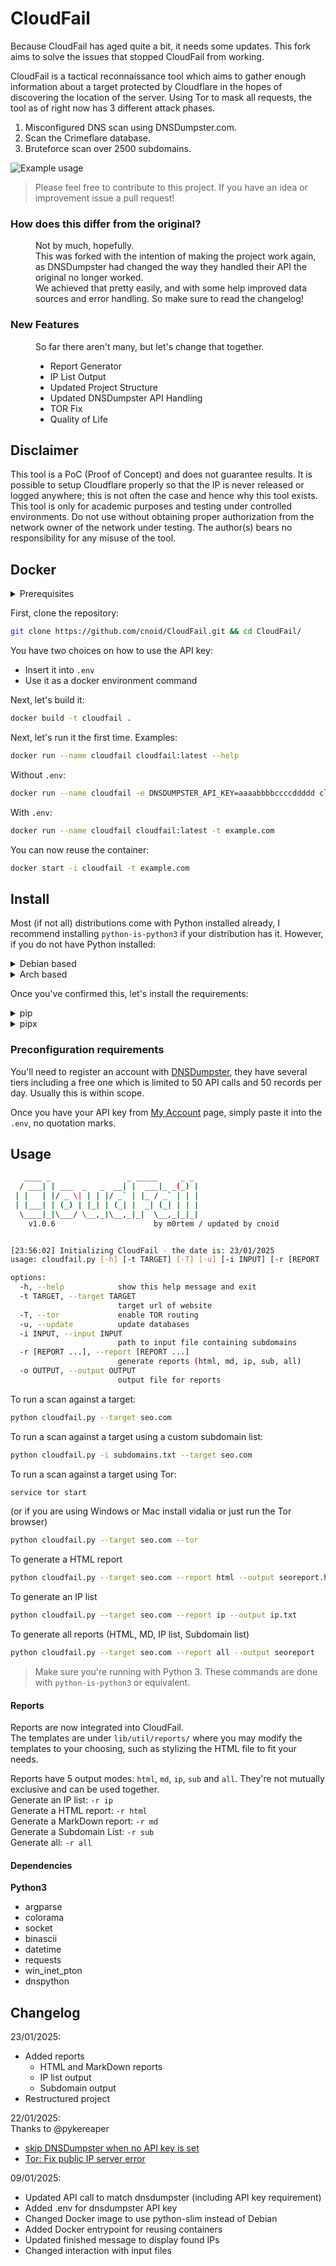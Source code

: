 # CloudFail
Because CloudFail has aged quite a bit, it needs some updates. This fork aims to solve the issues that stopped CloudFail from working.

CloudFail is a tactical reconnaissance tool which aims to gather enough information about a target protected by Cloudflare in the hopes of discovering the location of the server. Using Tor to mask all requests, the tool as of right now has 3 different attack phases.

1. Misconfigured DNS scan using DNSDumpster.com.
2. Scan the Crimeflare database.
3. Bruteforce scan over 2500 subdomains.

![Example usage](http://puu.sh/pq7vH/62d56aa41f.png "Example usage")

> Please feel free to contribute to this project. If you have an idea or improvement issue a pull request!

<dl>
    <h3>How does this differ from the original?</h3>
        <dd>
            Not by much, hopefully.<br />
            This was forked with the intention of making the project work again, as DNSDumpster had changed the way they handled their API the original no longer worked.<br />
            We achieved that pretty easily, and with some help improved data sources and error handling. So make sure to read the changelog!
        </dd>
    <h3>New Features</h3>
        <dd>
            So far there aren't many, but let's change that together.
            <ul>
                <li>Report Generator</li>
                <li>IP List Output</li>
                <li>Updated Project Structure</li>
                <li>Updated DNSDumpster API Handling</li>
                <li>TOR Fix</li>
                <li>Quality of Life</li>
            </ul>
        </dd>
</dl>

## Disclaimer
This tool is a PoC (Proof of Concept) and does not guarantee results.  It is possible to setup Cloudflare properly so that the IP is never released or logged anywhere; this is not often the case and hence why this tool exists.
This tool is only for academic purposes and testing  under controlled environments. Do not use without obtaining proper authorization
from the network owner of the network under testing.
The author(s) bears no responsibility for any misuse of the tool.

## Docker

<details><summary>Prerequisites</summary>
  
You'll need to register an account with [DNSDumpster](https://dnsdumpster.com/), they have several tiers including a free one which is limited to 50 API calls and 50 records per day. Usually this is within scope.


We'll need the API key from the [My Account](https://dnsdumpster.com/my-account/) page for our environment, so keep it safe.

</details>

First, clone the repository:

```sh
git clone https://github.com/cnoid/CloudFail.git && cd CloudFail/
```

You have two choices on how to use the API key:
- Insert it into `.env`
- Use it as a docker environment command

Next, let's build it:

```sh
docker build -t cloudfail .
```

Next, let's run it the first time. Examples:

```sh
docker run --name cloudfail cloudfail:latest --help
```
Without `.env`:

```sh
docker run --name cloudfail -e DNSDUMPSTER_API_KEY=aaaabbbbccccddddd cloudfail:latest -t example.com
```

With `.env`:

```sh
docker run --name cloudfail cloudfail:latest -t example.com
```

You can now reuse the container:

```sh
docker start -i cloudfail -t example.com
```

## Install
Most (if not all) distributions come with Python installed already, I recommend installing `python-is-python3` if your distribution has it. However, if you do not have Python installed:

<details><summary>Debian based</summary>
First we need to install pip3 for python3 dependencies:

```sh
sudo apt-get install python3-pip
```

If pip install fails, try installing `python3-setuptools`

```sh
sudo apt-get install python3-setuptools
```

Recommendation: Install `python-is-python3`

```sh
sudo apt-get install python-is-python3
```

</details>

<details><summary>Arch based</summary>
Arch should come with this installed by default, however, this installs both python3 and pip:

```sh
sudo pacman -Sy python-pip
```

If the pip install fails, make sure you have `python-setuptools`:

```sh
sudo pacman -Sy python-setuptools
```

In Arch, `python` is `python3` by default.

</details>

Once you've confirmed this, let's install the requirements:

<details><summary>pip</summary>
First, set up a virtual environment:

```sh
python -m venv venv/
```

Then source it:

```sh
source venv/bin/activate
```

Now we can install our requirements:

```sh
pip install -r requirements.txt
```

</details>

<details><summary>pipx</summary>

```sh
pipx install -r requirements.txt
```

</details>

### Preconfiguration requirements
You'll need to register an account with [DNSDumpster](https://dnsdumpster.com/), they have several tiers including a free one which is limited to 50 API calls and 50 records per day. Usually this is within scope.


Once you have your API key from [My Account](https://dnsdumpster.com/my-account/) page, simply paste it into the `.env`, no quotation marks.

## Usage
```sh
   ____ _                 _ _____     _ _
  / ___| | ___  _   _  __| |  ___|_ _(_) |
 | |   | |/ _ \| | | |/ _` | |_ / _` | | |
 | |___| | (_) | |_| | (_| |  _| (_| | | |
  \____|_|\___/ \__,_|\__,_|_|  \__,_|_|_|
    v1.0.6                      by m0rtem / updated by cnoid


[23:56:02] Initializing CloudFail - the date is: 23/01/2025  
usage: cloudfail.py [-h] [-t TARGET] [-T] [-u] [-i INPUT] [-r [REPORT ...]] [-o OUTPUT]

options:
  -h, --help            show this help message and exit
  -t TARGET, --target TARGET
                        target url of website
  -T, --tor             enable TOR routing
  -u, --update          update databases
  -i INPUT, --input INPUT
                        path to input file containing subdomains
  -r [REPORT ...], --report [REPORT ...]
                        generate reports (html, md, ip, sub, all)
  -o OUTPUT, --output OUTPUT
                        output file for reports
```

To run a scan against a target:

```sh
python cloudfail.py --target seo.com
```

To run a scan against a target using a custom subdomain list:

```sh
python cloudfail.py -i subdomains.txt --target seo.com
```

To run a scan against a target using Tor:

```sh
service tor start
```

(or if you are using Windows or Mac install vidalia or just run the Tor browser)

```sh
python cloudfail.py --target seo.com --tor
```

To generate a HTML report

```sh
python cloudfail.py --target seo.com --report html --output seoreport.html
```

To generate an IP list

```sh
python cloudfail.py --target seo.com --report ip --output ip.txt
```

To generate all reports (HTML, MD, IP list, Subdomain list)

```sh
python cloudfail.py --target seo.com --report all --output seoreport
```

> Make sure you're running with Python 3. These commands are done with `python-is-python3` or equivalent.

#### Reports
Reports are now integrated into CloudFail.\
The templates are under `lib/util/reports/` where you may modify the templates to your choosing, such as stylizing the HTML file to fit your needs.

Reports have 5 output modes: `html`, `md`, `ip`, `sub` and `all`. They're not mutually exclusive and can be used together.\
Generate an IP list: `-r ip`<br />
Generate a HTML report: `-r html`<br />
Generate a MarkDown report: `-r md`<br />
Generate a Subdomain List: `-r sub`<br />
Generate all: `-r all`


#### Dependencies
**Python3**
* argparse
* colorama
* socket
* binascii
* datetime
* requests
* win_inet_pton
* dnspython

## Changelog

23/01/2025:

- Added reports
    - HTML and MarkDown reports
    - IP list output
    - Subdomain output
- Restructured project

22/01/2025:\
Thanks to @pykereaper

- [skip DNSDumpster when no API key is set](https://github.com/0xnoid/CloudFail/pull/1)
- [Tor: Fix public IP server error](https://github.com/0xnoid/CloudFail/pull/2)

09/01/2025:

- Updated API call to match dnsdumpster (including API key requirement)
- Added .env for dnsdumpster API key
- Changed Docker image to use python-slim instead of Debian
- Added Docker entrypoint for reusing containers
- Updated finished message to display found IPs
- Changed interaction with input files
